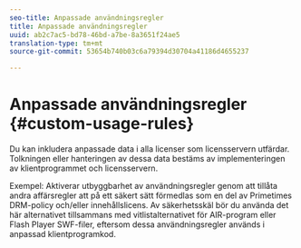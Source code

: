 ```yaml
---
seo-title: Anpassade användningsregler
title: Anpassade användningsregler
uuid: ab2c7ac5-bd78-46bd-a7be-8a3651f24ae5
translation-type: tm+mt
source-git-commit: 53654b740b03c6a79394d30704a41186d4655237

---
```



# Anpassade användningsregler {#custom-usage-rules}

Du kan inkludera anpassade data i alla licenser som licensservern utfärdar. Tolkningen eller hanteringen av dessa data bestäms av implementeringen av klientprogrammet och licensservern.

Exempel: Aktiverar utbyggbarhet av användningsregler genom att tillåta andra affärsregler att på ett säkert sätt förmedlas som en del av Primetimes DRM-policy och/eller innehållslicens. Av säkerhetsskäl bör du använda det här alternativet tillsammans med vitlistalternativet för AIR-program eller Flash Player SWF-filer, eftersom dessa användningsregler används i anpassad klientprogramkod.
